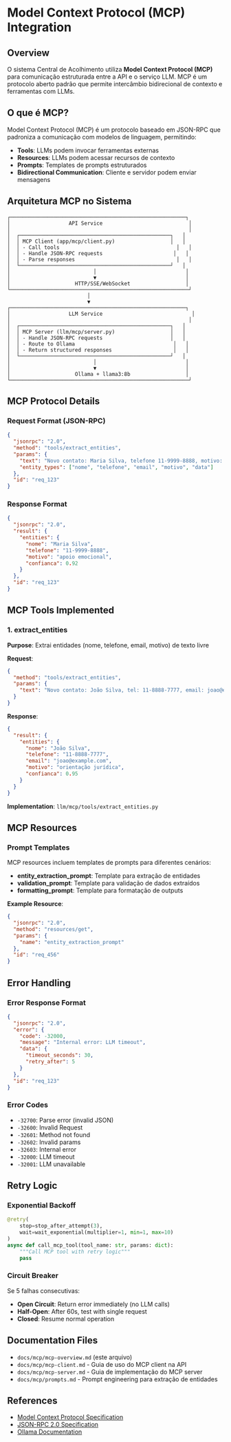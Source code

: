 # Model Context Protocol (MCP) Integration

## Overview
O sistema Central de Acolhimento utiliza **Model Context Protocol (MCP)** para comunicação estruturada entre a API e o serviço LLM. MCP é um protocolo aberto padrão que permite intercâmbio bidirecional de contexto e ferramentas com LLMs.

## O que é MCP?

Model Context Protocol (MCP) é um protocolo baseado em JSON-RPC que padroniza a comunicação com modelos de linguagem, permitindo:
- **Tools**: LLMs podem invocar ferramentas externas
- **Resources**: LLMs podem acessar recursos de contexto
- **Prompts**: Templates de prompts estruturados
- **Bidirectional Communication**: Cliente e servidor podem enviar mensagens

## Arquitetura MCP no Sistema

```
┌─────────────────────────────────────────────────────────┐
│                   API Service                            │
│                                                          │
│  ┌─────────────────────────────────────────────────┐   │
│  │ MCP Client (app/mcp/client.py)                  │   │
│  │ - Call tools                                      │   │
│  │ - Handle JSON-RPC requests                       │   │
│  │ - Parse responses                                 │   │
│  └─────────────────────────────────────────────────┘   │
│                           │                             │
│                           ▼                             │
│                     HTTP/SSE/WebSocket                  │
└──────────────────────────────────────────────────────────┘
                          │
                          ▼
┌─────────────────────────────────────────────────────────┐
│                   LLM Service                             │
│                                                          │
│  ┌─────────────────────────────────────────────────┐   │
│  │ MCP Server (llm/mcp/server.py)                  │   │
│  │ - Handle JSON-RPC requests                      │   │
│  │ - Route to Ollama                                │   │
│  │ - Return structured responses                    │   │
│  └─────────────────────────────────────────────────┘   │
│                           │                             │
│                           ▼                             │
│                     Ollama + llama3:8b                  │
└──────────────────────────────────────────────────────────┘
```

## MCP Protocol Details

### Request Format (JSON-RPC)
```json
{
  "jsonrpc": "2.0",
  "method": "tools/extract_entities",
  "params": {
    "text": "Novo contato: Maria Silva, telefone 11-9999-8888, motivo: apoio emocional",
    "entity_types": ["nome", "telefone", "email", "motivo", "data"]
  },
  "id": "req_123"
}
```

### Response Format
```json
{
  "jsonrpc": "2.0",
  "result": {
    "entities": {
      "nome": "Maria Silva",
      "telefone": "11-9999-8888",
      "motivo": "apoio emocional",
      "confianca": 0.92
    }
  },
  "id": "req_123"
}
```

## MCP Tools Implemented

### 1. extract_entities
**Purpose**: Extrai entidades (nome, telefone, email, motivo) de texto livre

**Request**:
```json
{
  "method": "tools/extract_entities",
  "params": {
    "text": "Novo contato: João Silva, tel: 11-8888-7777, email: joao@example.com, motivo: orientação jurídica"
  }
}
```

**Response**:
```json
{
  "result": {
    "entities": {
      "nome": "João Silva",
      "telefone": "11-8888-7777",
      "email": "joao@example.com",
      "motivo": "orientação jurídica",
      "confianca": 0.95
    }
  }
}
```

**Implementation**: `llm/mcp/tools/extract_entities.py`

## MCP Resources

### Prompt Templates
MCP resources incluem templates de prompts para diferentes cenários:

- **entity_extraction_prompt**: Template para extração de entidades
- **validation_prompt**: Template para validação de dados extraídos
- **formatting_prompt**: Template para formatação de outputs

**Example Resource**:
```json
{
  "jsonrpc": "2.0",
  "method": "resources/get",
  "params": {
    "name": "entity_extraction_prompt"
  },
  "id": "req_456"
}
```

## Error Handling

### Error Response Format
```json
{
  "jsonrpc": "2.0",
  "error": {
    "code": -32000,
    "message": "Internal error: LLM timeout",
    "data": {
      "timeout_seconds": 30,
      "retry_after": 5
    }
  },
  "id": "req_123"
}
```

### Error Codes
- `-32700`: Parse error (invalid JSON)
- `-32600`: Invalid Request
- `-32601`: Method not found
- `-32602`: Invalid params
- `-32603`: Internal error
- `-32000`: LLM timeout
- `-32001`: LLM unavailable

## Retry Logic

### Exponential Backoff
```python
@retry(
    stop=stop_after_attempt(3),
    wait=wait_exponential(multiplier=1, min=1, max=10)
)
async def call_mcp_tool(tool_name: str, params: dict):
    """Call MCP tool with retry logic"""
    pass
```

### Circuit Breaker
Se 5 falhas consecutivas:
- **Open Circuit**: Return error immediately (no LLM calls)
- **Half-Open**: After 60s, test with single request
- **Closed**: Resume normal operation

## Documentation Files

- `docs/mcp/mcp-overview.md` (este arquivo)
- `docs/mcp/mcp-client.md` - Guia de uso do MCP client na API
- `docs/mcp/mcp-server.md` - Guia de implementação do MCP server
- `docs/mcp/prompts.md` - Prompt engineering para extração de entidades

## References

- [Model Context Protocol Specification](https://modelcontextprotocol.io/)
- [JSON-RPC 2.0 Specification](https://www.jsonrpc.org/specification)
- [Ollama Documentation](https://ollama.ai/)
